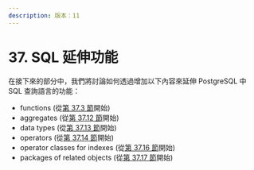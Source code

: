 ```yaml
---
description: 版本：11
---
```


# 37. SQL 延伸功能

在接下來的部分中，我們將討論如何透過增加以下內容來延伸 PostgreSQL 中 SQL 查詢語言的功能：

* functions \(從[第 37.3 節](user-defined-functions.md)開始\)
* aggregates \(從[第 37.12 節](user-defined-aggregates.md)開始\)
* data types \(從[第 37.13 節](user-defined-types.md)開始\)
* operators \(從[第 37.14 節](user-defined-operators.md)開始\)
* operator classes for indexes \(從[第 37.16 節](interfacing-extensions-to-indexes.md)開始\)
* packages of related objects \(從[第 37.17 節](packaging-related-objects-into-an-extension.md)開始\)

